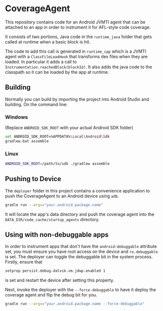 # CoverageAgent

This repository contains code for an Android JVMTI agent that can be attached to an app in order
to instrument it for AFL-style code coverage.

It consists of two portions, Java code in the `runtime_java` folder that gets called at runtime
when a basic block is hit.

The code to add this call is generated in `runtime_cpp` which is a JVMTI agent with a
`ClassFileLoadHook` that transforms dex files when they are loaded. In particular it adds a call
to `Instrumentation.reachedBlock(blockId)`. It also adds the java code to the classpath so it can
be loaded by the app at runtime.

## Building

Normally you can build by importing the project into Android Studio and building. On the command line:

### Windows

(Replace `ANDROID_SDK_ROOT` with your actual Android SDK folder)

```bash
set ANDROID_SDK_ROOT=%APPDATA%\Local\Android\Sdk
gradlew.bat assemble
```

### Linux

```bash
ANDROID_SDK_ROOT=/path/to/sdk ./gradlew assemble
```


## Pushing to Device

The `deployer` folder in this project contains a convenience application to push the CoverageAgent
to an Android device using `adb`.

```bash
gradle run --args="your.android.package.name"
```

It will locate the app's data directory and push the coverage agent into the
`DATA_DIR/code_cache/startup_agents` directory.

## Using with non-debuggable apps

In order to instrument apps that don't have the `android:debuggable` attribute set, you must ensure
you have root access on the device and `ro.debuggable` is set. The deployer can toggle the
debuggable bit in the system process. Firstly, ensure that

```bash
setprop persist.debug.dalvik.vm.jdwp.enabled 1
```

is set and restart the device after setting this property.

Next, invoke the deployer with the `--force-debuggable` to have it deploy the coverage agent and
flip the debug bit for you.

```bash
gradle run --args="your.android.package.name --force-debuggable"
```
